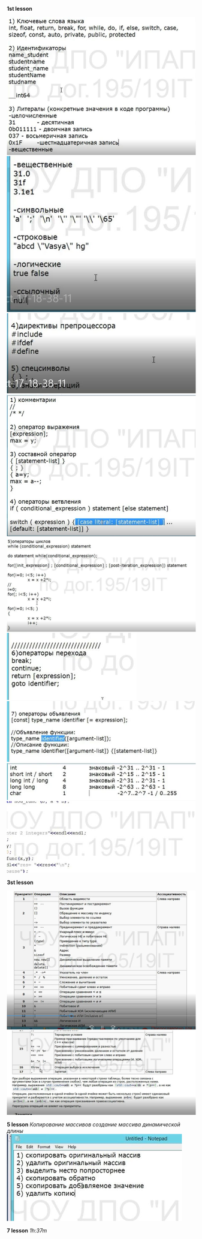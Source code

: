 **1st lesson**

![1.jpg](../../images/c++/1.jpg)
![2.JPG](../../images/c++/2.JPG)
![3.JPG](../../images/c++/3.JPG)
![4.JPG](../../images/c++/4.JPG)
![5.JPG](../../images/c++/5.JPG)
![6.jpeg](../../images/c++/6.jpeg)
![7.jpeg](../../images/c++/7.jpeg)
![8.jpeg](../../images/c++/8.jpeg)
![9.jpeg](../../images/c++/9.jpeg)

**3st lesson**

![10.JPG](../../images/c++/10.JPG)
![11.JPG](../../images/c++/11.JPG)
 
**5 lesson**
*Копирование массивов*
*создание массива динамической длины*
![12.JPG](../../images/c++/12.jpeg)

**7 lesson**
*1h:37m*